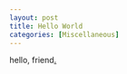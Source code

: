 ```yaml
---
layout: post
title: Hello World
categories: [Miscellaneous]
---
```


hello, friend[.](https://www.youtube.com/watch?v=NLb6h_7NAW0)
